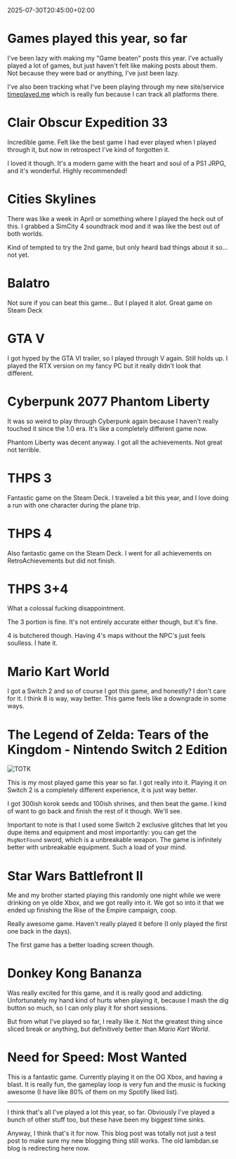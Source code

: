 2025-07-30T20:45:00+02:00
# Games played this year, so far

I've been lazy with making my "Game beaten" posts this year. I've actually played a lot of games, but just haven't felt like making posts about them. Not because they were bad or anything, I've just been lazy.

I've also been tracking what I've been playing through my new site/service [timeplayed.me](https://timeplayed.me) which is really fun because I can track all platforms there.

# Clair Obscur Expedition 33

Incredible game. Felt like the best game I had ever played when I played through it, but now in retrospect I've kind of forgotten it.

I loved it though. It's a modern game with the heart and soul of a PS1 JRPG, and it's wonderful. Highly recommended!

# Cities Skylines

There was like a week in April or something where I played the heck out of this. I grabbed a SimCity 4 soundtrack mod and it was like the best out of both worlds.

Kind of tempted to try the 2nd game, but only heard bad things about it so... not yet.

# Balatro

Not sure if you can beat this game... But I played it alot. Great game on Steam Deck

# GTA V

I got hyped by the GTA VI trailer, so I played through V again. Still holds up. I played the RTX version on my fancy PC but it really didn't look that different.

# Cyberpunk 2077 Phantom Liberty

It was so weird to play through Cyberpunk again because I haven't really touched it since the 1.0 era. It's like a completely different game now.

Phantom Liberty was decent anyway. I got all the achievements. Not great not terrible.

# THPS 3

Fantastic game on the Steam Deck. I traveled a bit this year, and I love doing a run with one character during the plane trip.

# THPS 4

Also fantastic game on the Steam Deck. I went for all achievements on RetroAchievements but did not finish.

# THPS 3+4

What a colossal fucking disappointment.

The 3 portion is fine. It's not entirely accurate either though, but it's fine.

4 is butchered though. Having 4's maps without the NPC's just feels soulless. I hate it.

# Mario Kart World

I got a Switch 2 and so of course I got this game, and honestly? I don't care for it. I think 8 is way, way better. This game feels like a downgrade in some ways.

# The Legend of Zelda: Tears of the Kingdom - Nintendo Switch 2 Edition

![TOTK](https://lambblog.s3.eu-north-1.amazonaws.com/B81DD5A1-461E-4791-9F0C-B04B6B11A805.jpeg)

This is my most played game this year so far. I got really into it. Playing it on Switch 2 is a completely different experience, it is just way better.

I got 300ish korok seeds and 100ish shrines, and then beat the game. I kind of want to go back and finish the rest of it though. We'll see. 

Important to note is that I used some Switch 2 exclusive glitches that let you dupe items and equipment and most importantly: you can get the `MsgNotFound` sword, which is a unbreakable weapon. The game is infinitely better with unbreakable equipment. Such a load of your mind.


# Star Wars Battlefront II

Me and my brother started playing this randomly one night while we were drinking on ye olde Xbox, and we got really into it. We got so into it that we ended up finishing the Rise of the Empire campaign, coop.

Really awesome game. Haven't really played it before (I only played the first one back in the days).

The first game has a better loading screen though.

# Donkey Kong Bananza

Was really excited for this game, and it is really good and addicting.
Unfortunately my hand kind of hurts when playing it, because I mash the dig button so much, so I can only play it for short sessions.

But from what I've played so far, I really like it. Not the greatest thing since sliced break or anything, but definitively better than *Mario Kart World*.

# Need for Speed: Most Wanted

This is a fantastic game. Currently playing it on the OG Xbox, and having a blast. It is really fun, the gameplay loop is very fun and the music is fucking awesome (I have like 80% of them on my Spotify liked list).

------------

I think that's all I've played a lot this year, so far. Obviously I've played a bunch of other stuff too, but these have been my biggest time sinks.

Anyway, I think that's it for now. This blog post was totally not just a test post to make sure my new blogging thing still works. The old lambdan.se blog is redirecting here now.